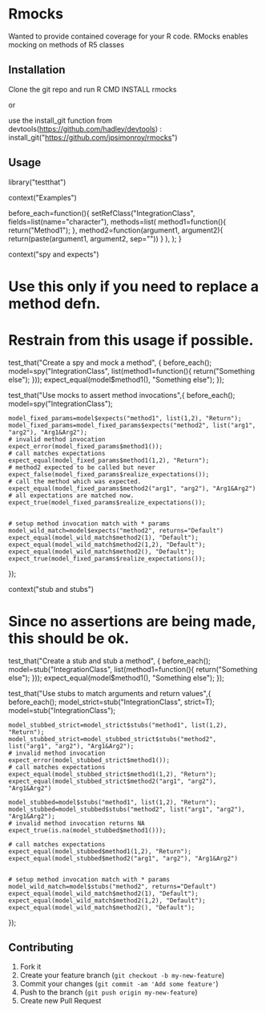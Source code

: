 # Rmocks

Wanted to provide contained coverage for your R code. RMocks enables mocking on methods of R5 classes

## Installation

Clone the git repo and run R CMD INSTALL rmocks 

or

use the install_git function from devtools(https://github.com/hadley/devtools) : install_git("https://github.com/jpsimonroy/rmocks")

## Usage
library("testthat")

context("Examples")

before_each=function(){
	setRefClass("IntegrationClass", 
		fields=list(name="character"),
		methods=list(
			method1=function(){
				return("Method1");
			},
			method2=function(argument1, argument2){
				return(paste(argument1, argument2, sep=""))
			}
		),
	);
}

context("spy and expects")
# Use this only if you need to replace a method defn. 
# Restrain from this usage if possible.
test_that("Create a spy and mock a method", {
	before_each();
	model=spy("IntegrationClass", list(method1=function(){
		return("Something else");
	}));
	expect_equal(model$method1(), "Something else");
});

test_that("Use mocks to assert method invocations",{
	before_each();
	model=spy("IntegrationClass");

	model_fixed_params=model$expects("method1", list(1,2), "Return");
	model_fixed_params=model_fixed_params$expects("method2", list("arg1", "arg2"), "Arg1&Arg2");
	# invalid method invocation 
	expect_error(model_fixed_params$method1());
	# call matches expectations
	expect_equal(model_fixed_params$method1(1,2), "Return");
	# method2 expected to be called but never
	expect_false(model_fixed_params$realize_expectations());
	# call the method which was expected.
	expect_equal(model_fixed_params$method2("arg1", "arg2"), "Arg1&Arg2")
	# all expectations are matched now.
	expect_true(model_fixed_params$realize_expectations());


	# setup method invocation match with * params
	model_wild_match=model$expects("method2", returns="Default")
	expect_equal(model_wild_match$method2(1), "Default");
	expect_equal(model_wild_match$method2(1,2), "Default");
	expect_equal(model_wild_match$method2(), "Default");
	expect_true(model_fixed_params$realize_expectations());
});

context("stub and stubs")

# Since no assertions are being made, this should be ok.
test_that("Create a stub and stub a method", {
	before_each();
	model=stub("IntegrationClass", list(method1=function(){
		return("Something else");
	}));
	expect_equal(model$method1(), "Something else");
});

test_that("Use stubs to match arguments and return values",{
	before_each();
	model_strict=stub("IntegrationClass", strict=T);
	model=stub("IntegrationClass");

	model_stubbed_strict=model_strict$stubs("method1", list(1,2), "Return");
	model_stubbed_strict=model_stubbed_strict$stubs("method2", list("arg1", "arg2"), "Arg1&Arg2");
	# invalid method invocation 
	expect_error(model_stubbed_strict$method1());
	# call matches expectations
	expect_equal(model_stubbed_strict$method1(1,2), "Return");
	expect_equal(model_stubbed_strict$method2("arg1", "arg2"), "Arg1&Arg2")

	model_stubbed=model$stubs("method1", list(1,2), "Return");
	model_stubbed=model_stubbed$stubs("method2", list("arg1", "arg2"), "Arg1&Arg2");
	# invalid method invocation returns NA
	expect_true(is.na(model_stubbed$method1()));

	# call matches expectations
	expect_equal(model_stubbed$method1(1,2), "Return");
	expect_equal(model_stubbed$method2("arg1", "arg2"), "Arg1&Arg2")


	# setup method invocation match with * params
	model_wild_match=model$stubs("method2", returns="Default")
	expect_equal(model_wild_match$method2(1), "Default");
	expect_equal(model_wild_match$method2(1,2), "Default");
	expect_equal(model_wild_match$method2(), "Default");
});

## Contributing

1. Fork it
2. Create your feature branch (`git checkout -b my-new-feature`)
3. Commit your changes (`git commit -am 'Add some feature'`)
4. Push to the branch (`git push origin my-new-feature`)
5. Create new Pull Request
